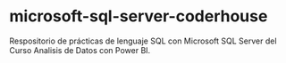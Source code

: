 # microsoft-sql-server-coderhouse
Respositorio de prácticas de lenguaje SQL con Microsoft SQL Server del Curso Analisis de Datos con Power BI.
